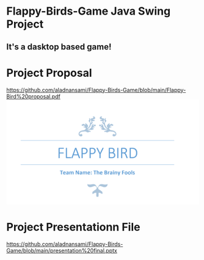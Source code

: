 # Flappy-Birds-Game Java Swing Project
## It's a dasktop based game!

# Project Proposal
https://github.com/aladnansami/Flappy-Birds-Game/blob/main/Flappy-Bird%20proposal.pdf
<img src="https://github.com/aladnansami/Flappy-Birds-Game/blob/main/srsss.png">


# Project Presentationn File
https://github.com/aladnansami/Flappy-Birds-Game/blob/main/presentation%20final.pptx
